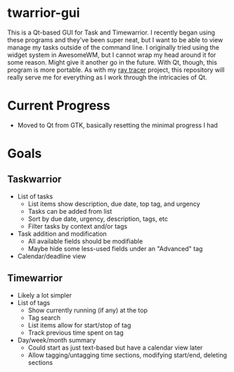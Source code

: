 # twarrior-gui

This is a Qt-based GUI for Task and Timewarrior. I recently began using these
programs and they've been super neat, but I want to be able to view manage my
tasks outside of the command line. I originally tried using the widget system in
AwesomeWM, but I cannot wrap my head around it for some reason. Might give it
another go in the future. With Qt, though, this program is more portable. As
with my [ray tracer][ray-tracer] project, this repository will really serve me
for everything as I work through the intricacies of Qt.

# Current Progress

- Moved to Qt from GTK, basically resetting the minimal progress I had

# Goals

## Taskwarrior

- List of tasks
  - List items show description, due date, top tag, and urgency
  - Tasks can be added from list
  - Sort by due date, urgency, description, tags, etc
  - Filter tasks by context and/or tags
- Task addition and modification
  - All available fields should be modifiable
  - Maybe hide some less-used fields under an "Advanced" tag
- Calendar/deadline view

## Timewarrior

- Likely a lot simpler
- List of tags
  - Show currently running (if any) at the top
  - Tag search
  - List items allow for start/stop of tag
  - Track previous time spent on tag
- Day/week/month summary
  - Could start as just text-based but have a calendar view later
  - Allow tagging/untagging time sections, modifying start/end, deleting
    sections

[ray-tracer]: https://github.com/anivelle/misc-projects/tree/main/ray-tracing
